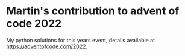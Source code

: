 # Martin's contribution to advent of code 2022

My python solutions for this years event, details available at   https://adventofcode.com/2022.
